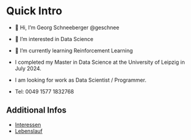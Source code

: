 # Quick Intro

- 👋 Hi, I’m Georg Schneeberger @geschnee
- 👀 I’m interested in Data Science
- 🌱 I’m currently learning Reinforcement Learning
- I completed my Master in Data Science at the University of Leipzig in July 2024.
- I am looking for work as Data Scientist / Programmer.

- Tel: 0049 1577 1832768

## Additional Infos
* [Interessen](./interessen.md)
* [Lebenslauf](./lebenslauf.md)
